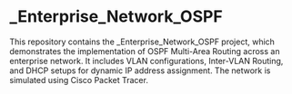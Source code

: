# _Enterprise_Network_OSPF
This repository contains the _Enterprise_Network_OSPF project, which demonstrates the implementation of OSPF Multi-Area Routing across an enterprise network. It includes VLAN configurations, Inter-VLAN Routing, and DHCP setups for dynamic IP address assignment. The network is simulated using Cisco Packet Tracer.

